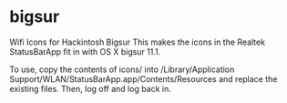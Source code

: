 # bigsur
Wifi Icons for Hackintosh Bigsur
This makes the icons in the Realtek StatusBarApp  fit in with OS X bigsur 11.1.

To use, copy the contents of icons/ into /Library/Application Support/WLAN/StatusBarApp.app/Contents/Resources and replace the existing files. Then, log off and log back in.
